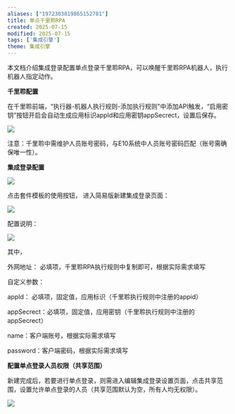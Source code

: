 ```yaml
---
aliases: ["1972303819865152781"]
title: 单点千里聆RPA
created: 2025-07-15
modified: 2025-07-15
tags: ['集成引擎']
theme: 集成引擎
---
```


本文档介绍集成登录配置单点登录千里聆RPA，可以唤醒千里聆RPA机器人，执行机器人指定动作。

**千里聆配置**

在千里聆前端，“执行器-机器人执行规则-添加执行规则”中添加API触发，“启用密钥”按钮开启会自动生成应用标识appId和应用密钥appSecrect，设置后保存。

![](2349bb3d14e48a98ffaa497eddb2bde5.jpg)

注意：千里聆中需维护人员账号密码，与E10系统中人员账号密码匹配（账号需确保唯一性）。

**集成登录配置**

![](59e287c2fa6a7df655fe8f84c30b74be.jpg)

点击套件模板的使用按钮， 进入简易版新建集成登录页面：

![](3803fd59851c31d054a80e3af285a76c.jpg)

配置说明：

![](53c6bc8344d67d63ae5c0b03b0682496.jpg)

其中，

外网地址： 必填项，千里聆RPA执行规则中复制即可，根据实际需求填写

自定义参数：

appId： 必填项，固定值，应用标识（千里聆执行规则中注册的appid）

appSecrect：必填项，固定值，应用密钥（千里聆执行规则中注册的appSecrect）

name：客户端账号，根据实际需求填写

password：客户端密码，根据实际需求填写

**配置单点登录人员权限（共享范围）**

新建完成后，若要进行单点登录，则需进入编辑集成登录设置页面，点击共享范围，设置允许单点登录的人员（共享范围默认为空，所有人均无权限）。

![](c23152aba759d4b9662a8d064c9169a7.jpg)